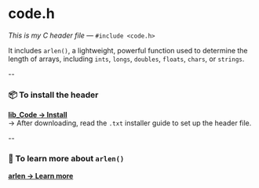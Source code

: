 # code.h

*This is my C header file* — `#include <code.h>`

It includes `arlen()`, a lightweight, powerful function used to determine the length of arrays, including `ints`, `longs`, `doubles`, `floats`, `chars`, or `strings`.

--
### 📦 To install the header  
[**lib_Code → Install**](https://minhaskamal.github.io/DownGit/#/home?url=https://github.com/MoboladeJOladele/Public/tree/main/lib_Code/code_installer)  
→ After downloading, read the `.txt` installer guide to set up the header file.

--

### 📘 To learn more about `arlen()`  
[**arlen → Learn more**](https://github.com/MoboladeJOladele/My-Projects/tree/main/C--Progs/arlen)
